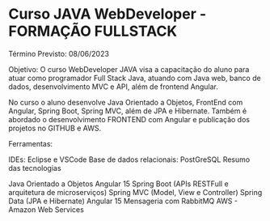 # Curso JAVA WebDeveloper - FORMAÇÃO FULLSTACK

Término Previsto: 08/06/2023

Objetivo: O curso WebDeveloper JAVA visa a capacitação do aluno para atuar como programador Full Stack Java, atuando com Java web, banco de dados, desenvolvimento MVC e API, além de frontend Angular.

No curso o aluno desenvolve Java Orientado a Objetos, FrontEnd com Angular, Spring Boot, Spring MVC, além de JPA e Hibernate. Também é abordado o desenvolvimento FRONTEND com Angular e publicação dos projetos no GITHUB e AWS.

Ferramentas:

IDEs: Eclipse e VSCode
Base de dados relacionais: PostGreSQL
Resumo das tecnologias

Java Orientado a Objetos
Angular 15
Spring Boot (APIs RESTFull e arquitetura de microserviços)
Spring MVC (Model, View e Controller)
Spring Data (JPA e Hibernate)
Angular 15
Mensageria com RabbitMQ
AWS - Amazon Web Services
